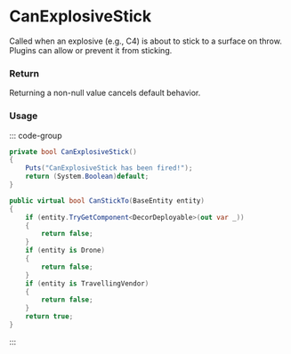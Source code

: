# CanExplosiveStick
<Badge type="info" text="Entity"/><Badge type="danger" text="Carbon Compatible"/><Badge type="warning" text="Oxide Compatible"/>
Called when an explosive (e.g., C4) is about to stick to a surface on throw. Plugins can allow or prevent it from sticking.

### Return
Returning a non-null value cancels default behavior.

### Usage
::: code-group
```csharp [Example]
private bool CanExplosiveStick()
{
	Puts("CanExplosiveStick has been fired!");
	return (System.Boolean)default;
}
```
```csharp [Source — Assembly-CSharp @ TimedExplosive]
public virtual bool CanStickTo(BaseEntity entity)
{
	if (entity.TryGetComponent<DecorDeployable>(out var _))
	{
		return false;
	}
	if (entity is Drone)
	{
		return false;
	}
	if (entity is TravellingVendor)
	{
		return false;
	}
	return true;
}

```
:::

